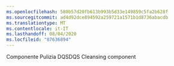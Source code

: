 ```yaml
---
ms.openlocfilehash: 580b57d20fb613b993b5d33e149859c5fa2b628f
ms.sourcegitcommit: ad4d92dce894592a259721a1571b1d8736abacdb
ms.translationtype: MT
ms.contentlocale: it-IT
ms.lasthandoff: 08/04/2020
ms.locfileid: "87636894"
---
```

<span data-ttu-id="d928b-101">Componente Pulizia DQS</span><span class="sxs-lookup"><span data-stu-id="d928b-101">DQS Cleansing component</span></span>
